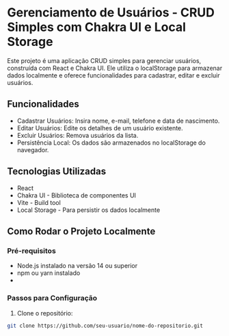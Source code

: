 # Gerenciamento de Usuários - CRUD Simples com Chakra UI e Local Storage

Este projeto é uma aplicação CRUD simples para gerenciar usuários, construída com React e Chakra UI. Ele utiliza o localStorage para armazenar dados localmente e oferece funcionalidades para cadastrar, editar e excluir usuários.

## Funcionalidades

- Cadastrar Usuários: Insira nome, e-mail, telefone e data de nascimento.
- Editar Usuários: Edite os detalhes de um usuário existente.
- Excluir Usuários: Remova usuários da lista.
- Persistência Local: Os dados são armazenados no localStorage do navegador.

## Tecnologias Utilizadas

- React
- Chakra UI - Biblioteca de componentes UI
- Vite - Build tool
- Local Storage - Para persistir os dados localmente
  
## Como Rodar o Projeto Localmente

### Pré-requisitos
- Node.js instalado na versão 14 ou superior
- npm ou yarn instalado
- 
### Passos para Configuração

1. Clone o repositório:
````bash
git clone https://github.com/seu-usuario/nome-do-repositorio.git
````

